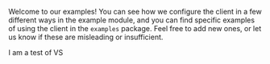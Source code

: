 Welcome to our examples! You can see how we configure the client in a few different ways in the example module, and you can find specific examples of using the client in the `examples` package. Feel free to add new ones, or let us know if these are misleading or insufficient. 

I am a test of VS
